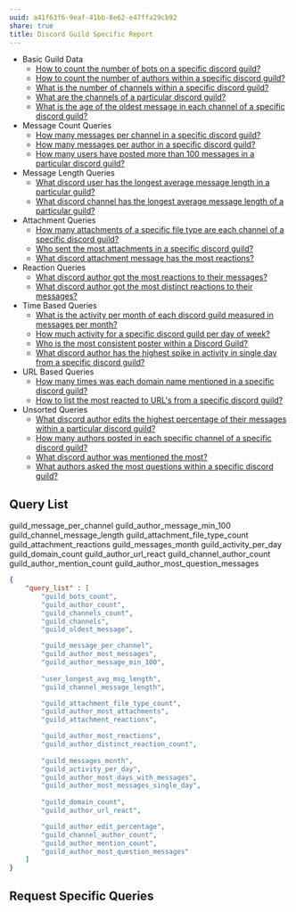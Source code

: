 ```yaml
---
uuid: a41f63f6-9eaf-41bb-8e62-e47ffa29cb92
share: true
title: Discord Guild Specific Report
---
```

- Basic Guild Data
	- [How to count the number of bots on a specific discord guild?](/d1c748eb-cb64-4a67-9e19-20cceb9fc1db)
	- [How to count the number of authors within a specific discord guild?](/63d6106e-79d3-47ec-b06d-d613ab3ff71d)
	- [What is the number of channels within a specific discord guild?](/4ed752fe-249c-49ac-aaad-43d365c385dd)
	- [What are the channels of a particular discord guild?](/a0219c15-6f5c-41b6-888f-41698790b9d2)
	- [What is the age of the oldest message in each channel of a specific discord guild?](/29361fd4-6f1d-46b5-8154-c0b0ee39381d)
- Message Count Queries
	- [How many messages per channel in a specific discord guild?](/320d56d6-d028-425b-a1de-10d80b6d8669)
	- [How many messages per author in a specific discord guild?](/d473e743-c32d-45f7-bfe8-9836eeff97f4)
	- [How many users have posted more than 100 messages in a particular discord guild?](/edc06a13-7305-4b5f-8eb6-9e8eb1b4df23)
- Message Length Queries
	-  [What discord user has the longest average message length in a particular guild?](/2f4fd09e-24a3-4359-81b2-049742a03610)
	- [What discord channel has the longest average message length of a particular guild?](/86ac9f2f-087d-4791-a0e0-2f01688fe0c7)
- Attachment Queries
	- [How many attachments of a specific file type are each channel of a specific discord guild?](/3d0bc481-e27a-4076-9452-302ec5dd7ce5)
	- [Who sent the most attachments in a specific discord guild?](/bb1fc99d-24cc-4ea2-9110-3bf7d695ac03)
	- [What discord attachment message has the most reactions?](/0ddac7dd-a016-4971-b163-b4f890232e50)
- Reaction Queries
	- [What discord author got the most reactions to their messages?](/31ea5eb0-424d-4bac-ac87-dcc463b5d92d)
	- [What discord author got the most distinct reactions to their messages?](/1045dbd7-8a3e-4975-8dea-fe81c3c354d1)
- Time Based Queries
	- [What is the activity per month of each discord guild measured in messages per month?](/edb39918-b02f-4ee7-b2b2-d902c8370412)
	- [How much activity for a specific discord guild per day of week?](/7cd7bef3-c7ca-4d80-b02b-ba6552b6087c)
	- [Who is the most consistent poster within a Discord Guild?](/dba668aa-bb99-46d5-9942-9f41bed27766)
	- [What discord author has the highest spike in activity in single day from a specific discord guild?](/0c868cc8-6f4b-4f8c-9f50-ef2e1bf31615)
- URL Based Queries
	- [How many times was each domain name mentioned in a specific discord guild?](/7164edc9-2cb5-4505-b30f-bb1664a6fe2f)
	- [How to list the most reacted to URL's from a specific discord guild?](/2afa5525-8727-4032-8742-56a176e63c82)
- Unsorted Queries
	- [What discord author edits the highest percentage of their messages within a particular discord guild?](/80a2d7fc-3d80-420a-ba6b-d9bd41206606)
	- [How many authors posted in each specific channel of a specific discord guild?](/a1e2f1f3-a636-4f25-949f-e9bec02f9830)
	- [What discord author was mentioned the most?](/02996ff2-f55e-4eae-a4b6-15d042b92896)
	- [What authors asked the most questions within a specific discord guild?](/c102ef60-4b8c-423e-8102-69578c1ec330)

## Query List

guild_message_per_channel
guild_author_message_min_100
guild_channel_message_length
guild_attachment_file_type_count
guild_attachment_reactions
guild_messages_month
guild_activity_per_day
guild_domain_count
guild_author_url_react
guild_channel_author_count
guild_author_mention_count
guild_author_most_question_messages

``` json
{
	"query_list" : [
		"guild_bots_count",
		"guild_author_count",
		"guild_channels_count",
		"guild_channels",
		"guild_oldest_message",

		"guild_message_per_channel",
		"guild_author_most_messages",
		"guild_author_message_min_100",
		
		"user_longest_avg_msg_length",
		"guild_channel_message_length",

		"guild_attachment_file_type_count",
		"guild_author_most_attachments",
		"guild_attachment_reactions",

		"guild_author_most_reactions",
		"guild_author_distinct_reaction_count",
		
		"guild_messages_month",
		"guild_activity_per_day",
		"guild_author_most_days_with_messages",
		"guild_author_most_messages_single_day",
	
		"guild_domain_count",
		"guild_author_url_react",

		"guild_author_edit_percentage",
		"guild_channel_author_count",
		"guild_author_mention_count",
		"guild_author_most_question_messages"
	]
}

```
## Request Specific Queries